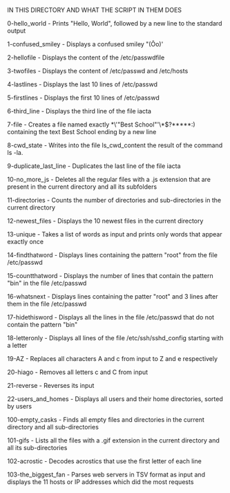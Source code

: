  IN THIS DIRECTORY AND WHAT THE SCRIPT IN THEM DOES



0-hello_world		-	Prints "Hello, World", followed by a new line to the standard output

1-confused_smiley	-	Displays a confused smiley "(Ôo)'

2-hellofile		-	Displays the content of the /etc/passwdfile

3-twofiles		-	Displays the content of /etc/passwd and /etc/hosts

4-lastlines		-	Displays the last 10 lines of /etc/passwd

5-firstlines		-	Displays the first 10 lines of /etc/passwd

6-third_line		-	Displays the third line of the file iacta

7-file			-	Creates a file named exactly \*\\'"Best School"\'\\*$\?\*\*\*\*\*:) containing the text Best School ending by a new line

8-cwd_state		-	Writes into the file ls_cwd_content the result of the command ls -la.

9-duplicate_last_line	-	Duplicates the last line of the file iacta

10-no_more_js	-	Deletes all the regular files with a .js extension that are present in the current directory and all its subfolders

11-directories		-	Counts the number of directories and sub-directories in the current directory

12-newest_files	-	Displays the 10 newest files in the current directory

13-unique		-	Takes a list of words as input and prints only words that appear exactly once

14-findthatword	-	Displays lines containing the pattern "root" from the file /etc/passwd

15-countthatword	-	Displays the number of lines that contain the pattern "bin" in the file /etc/passwd

16-whatsnext		-	Displays lines containing the patter "root" and 3 lines after them in the file /etc/passwd

17-hidethisword	-	Displays all the lines in the file /etc/passwd that do not contain the pattern "bin"

18-letteronly		-	Displays all lines of the file /etc/ssh/sshd_config starting with a letter

19-AZ			-	Replaces all characters A and c from input to Z and e respectively

20-hiago		-	Removes all letters c and C from input

21-reverse		-	Reverses its input

22-users_and_homes	-	Displays all users and their home directories, sorted by users

100-empty_casks	-	Finds all empty files and directories in the current directory and all sub-directories

101-gifs		-	Lists all the files with a .gif extension in the current directory and all its sub-directories

102-acrostic		-	Decodes acrostics that use the first letter of each line

103-the_biggest_fan	-	Parses web servers in TSV format as input and displays the 11 hosts or IP addresses which did the most requests
